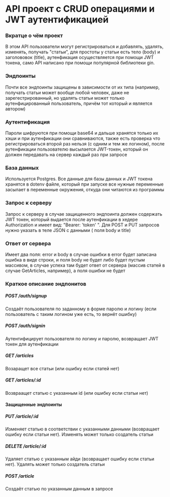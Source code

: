 # API проект с CRUD операциями и JWT аутентификацией

### Вкратце о чём проект  
В этом API пользователи могут регистрироваться и добавлять, удалять, изменять, получать
"статьи", для простоты у статьи есть тело (body) и заголововок (title), аутенфикация осуществляется при помощи
JWT токена, само API написано при помощи популярной библиотеки gin.

### Эндпоинты
Почти все эндпоинты защищены в зависимости от их типа (например, получать статьи может вообще любой человек, даже не зарегестрированный,
но удалять статьи может только аутенфицированный пользователь, причём тот который и является автором)

### Аутентификация
Пароли шифруются при помощи base64 и дальше хранятся только их хэши и при аутенфикации
они сравниваются, также есть проверка что регистрироваться второй раз нельзя (с одним и тем же логином), 
после аутенфикации пользователю высылается JWT-токен, который он должен передавать на сервер каждый раз при запросе

### База данных

Используется Postgres. Все данные для базы данных и JWT токена хранятся в dotenv файле, который при запуске
все нужные переменные засылает в переменные окружения, откуда они читаются из программы

### Запрос к серверу

Запрос к серверу в случае защищенного эндпоинта должен содержать JWT токен, который выдается после аутенфикации в хедере
Authorization и имеет вид: "Bearer: 'token' ". Для POST и PUT запросов нужно указать в теле JSON с данными (
поля body и title)

### Ответ от сервера 

Имеет два поля: error и body в случае ошибки в error будет записана ошибка в виде строки, и поля body не будет либо будет 
пустым массивом, в случае успеха там будет ответ от сервера (массив статей в случае GetArticles, например), а поля ошибки не будет

### Краткое описание эндпонитов

##### POST /auth/signup

Создаёт пользователя по заданному в форме паролю и логину (если пользователь с таким логином уже есть, то вернёт ошибку)

##### POST /auth/signin

Аутентифицирует пользователя по логину и паролю, возвращает JWT токен для аутенфикации

##### GET /articles

Возаращет все статьи (или ошибку если статей нет)

##### GET /articles/:id

Возвраащет статью с указанным id (или ошибку если статьи нет)

#### Защищенные эндпоинты

##### PUT /article/:id

Изменяет статью в соответствии с указанными данными (возвращает ошибку если статьи нет). Изменять может только создатель статьи

##### DELETE /article/:id 

Удаляет статью с указанным айди (возвращает ошибку если статьи нет). Удалять может только создатель статьи

##### POST /article

Создаёт статью по указанным данным в запросе



